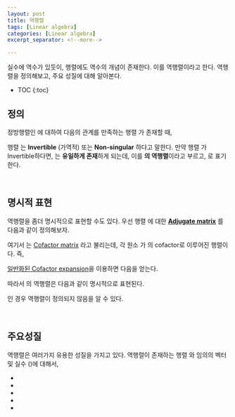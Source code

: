 ```yaml
---
layout: post
title: 역행렬
tags: [Linear algebra]
categories: [Linear algebra]
excerpt_separator: <!--more-->

---
```


실수에 역수가 있듯이, 행렬에도 역수의 개념이 존재한다. 이를 역행렬이라고 한다. 역행렬을 정의해보고, 주요 성질에 대해 알아본다. 
<!--more-->

* TOC
{:toc}

## 정의

정방행렬인 <span><script type="math/tex">\mathbf{A} \in \mathbb{R}^{n \times n}</script></span>에 대하여 다음의 관계를 만족하는 행렬 <span><script type="math/tex">\mathbf{B} \in \mathbb{R}^{n \times n}</script></span> 가 존재할 때, 

<div class="math"><script type="math/tex; mode=display">
\mathbf{BA} = \mathbf{BA} = \mathbf{I} 
</script></div>

행렬 <span><script type="math/tex">\mathbf{A}</script></span>는 **Invertible** (가역적) 또는 **Non-singular** 하다고 말한다. 만약 행렬 <span><script type="math/tex">\mathbf{A}</script></span>가 Invertible하다면, <span><script type="math/tex">\mathbf{B}</script></span>는 **유일하게 존재**하게 되는데, 이를  **<span><script type="math/tex">\mathbf{A}</script></span>의 역행렬**이라고 부르고, <span><script type="math/tex">\mathbf{A}^{-1}</script></span>로 표기한다. 

<br/>

## 명시적 표현

역행렬을 좀더 명시적으로 표현할 수도 있다. 우선 행렬 <span><script type="math/tex">\mathbf{A}</script></span>에 대한 **[Adjugate matrix](https://en.wikipedia.org/wiki/Adjugate_matrix)** <span><script type="math/tex">\text{adj}(\mathbf{A}) \in\mathbb{R}^{n \times n}</script></span>를 다음과 같이 정의해보자. 

<div class="math"><script type="math/tex; mode=display">
\text{adj}(\mathbf{A}) \equiv \mathbf{C}^\mathsf{T}
</script></div>

여기서 <span><script type="math/tex">\mathbf{C}</script></span>는 [Cofactor matrix](https://en.wikipedia.org/wiki/Minor_(linear_algebra)#Inverse_of_a_matrix) 라고 불리는데, 각 원소 <span><script type="math/tex">\mathbf{C}_{ij}</script></span>가 <span><script type="math/tex">\mathbf{A}</script></span>의 cofactor로 이루어진 행렬이다. 즉,

<div class="math"><script type="math/tex; mode=display">
\mathbf{C} = 
\begin{bmatrix}
\mathbf{C}_{11} & & \mathbf{C}_{1n}\\
& \ddots & \\
\mathbf{C}_{n1} & & \mathbf{C}_{nn}
\end{bmatrix}
</script></div>

[일반화된 Cofactor expansion](https://gem763.github.io/linear%20algebra/Norm-Trace-Determinant.html#determinant)을 이용하면 다음을 얻는다. 

<div class="math"><script type="math/tex; mode=display">
\begin{aligned}
\mathbf{A} ~\text{adj}(\mathbf{A}) &= 
\begin{bmatrix}
a_{11} & & a_{1n} \\
& \ddots & \\
a_{n1} & & a_{nn}
\end{bmatrix}
\begin{bmatrix}
\mathbf{C}_{11} & & \mathbf{C}_{n1}\\
& \ddots & \\
\mathbf{C}_{1n} & & \mathbf{C}_{nn}
\end{bmatrix} \\\\
&= \begin{bmatrix}
\sum_i \mathbf{C}_{1i} a_{1i} & \cdots & \sum_i \mathbf{C}_{ni} a_{1i}\\
\vdots & \ddots & \vdots\\
\sum_i \mathbf{C}_{1i} a_{ni} & \cdots & \sum_i \mathbf{C}_{ni} a_{ni}
\end{bmatrix} \\\\
&= \begin{bmatrix}
\mathbf{\det{\mathbf{A}}} & & \\
& \ddots & \\
& & \mathbf{\det{\mathbf{A}}}
\end{bmatrix} \\\\
&= (\det{\mathbf{A}}) \mathbf{I}
\end{aligned}
</script></div>

따라서 <span><script type="math/tex">\mathbf{A}</script></span>의 역행렬은 다음과 같이 명시적으로 표현된다. 

<div class="math"><script type="math/tex; mode=display">
\mathbf{A}^{-1} = \frac{\text{adj}(\mathbf{A})}{\det{\mathbf{A}}} 
</script></div>

<span><script type="math/tex">\det\mathbf{A}=0</script></span> 인 경우 역행렬이 정의되지 않음을 알 수 있다. 

<br/>

## 주요성질

역행렬은 여러가지 유용한 성질을 가지고 있다. 역행렬이 존재하는 행렬 <span><script type="math/tex">\mathbf{A}, \mathbf{B} \in \mathbb{R}^{n \times n}</script></span>와 임의의 벡터 <span><script type="math/tex">\mathbf{x} \in \mathbb{R}^n</script></span> 및 실수 <span><script type="math/tex">\alpha</script></span> (<span><script type="math/tex">\ne 0</script></span>)에 대해서, 

* <span><script type="math/tex">(\mathbf{A}^{-1})^{-1} = \mathbf{A}</script></span>
* <span><script type="math/tex">(\alpha \mathbf{A})^{-1} = \frac{1}{\alpha} \mathbf{A}^{-1}</script></span>
* <span><script type="math/tex">(\mathbf{A}^\mathsf{T})^{-1} = (\mathbf{A}^{-1})^\mathsf{T}</script></span>
* <span><script type="math/tex">(\mathbf{A}\mathbf{B})^{-1} = \mathbf{B}^{-1} \mathbf{A}^{-1}</script></span>
* <span><script type="math/tex">\det \mathbf{A}^{-1} = \frac{1}{\det{\mathbf{A}}}</script></span>

